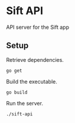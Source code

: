 # Sift API

API server for the Sift app

## Setup

Retrieve dependencies.
```
go get
```

Build the executable.
```
go build
```

Run the server.
```
./sift-api
```
